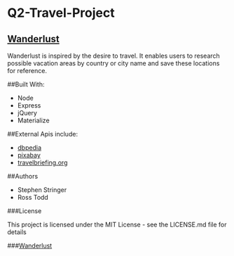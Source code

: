 # Q2-Travel-Project

## [Wanderlust](https://stringer86-wanderlust.herokuapp.com/)

Wanderlust is inspired by the desire to travel. It enables users to research possible vacation areas by country or city name and save these locations for reference.

##Built With:

+ Node
+ Express
+ jQuery
+ Materialize

##External Apis include:

+ [dbpedia](http://lookup.dbpedia.org/api/search.asmx/KeywordSearch)
+ [pixabay](https://pixabay.com/api/)
+ [travelbriefing.org](https://travelbriefing.org/)

##Authors

+ Stephen Stringer
+ Ross Todd

###License

This project is licensed under the MIT License - see the LICENSE.md file for details


###[Wanderlust](https://stringer86-wanderlust.herokuapp.com/)
